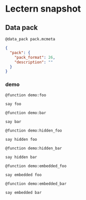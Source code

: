 # Lectern snapshot

## Data pack

`@data_pack pack.mcmeta`

```json
{
  "pack": {
    "pack_format": 26,
    "description": ""
  }
}
```

### demo

`@function demo:foo`

```mcfunction
say foo
```

`@function demo:bar`

```mcfunction
say bar
```

`@function demo:hidden_foo`

```mcfunction
say hidden foo
```

`@function demo:hidden_bar`

```mcfunction
say hidden bar
```

`@function demo:embedded_foo`

```mcfunction
say embedded foo
```

`@function demo:embedded_bar`

```mcfunction
say embedded bar
```
